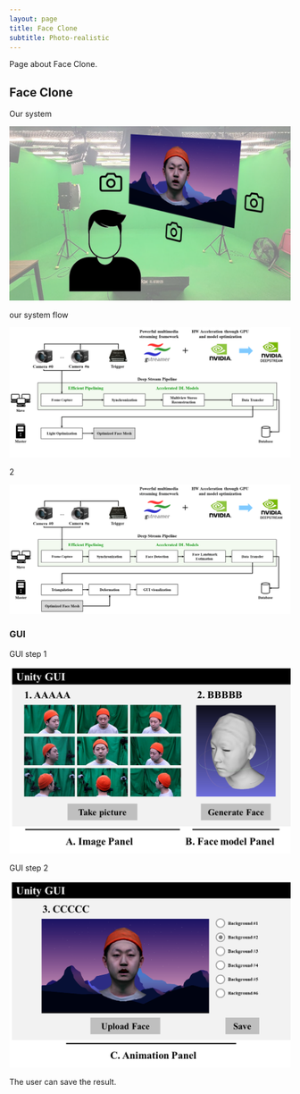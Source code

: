 ```yaml
---
layout: page
title: Face Clone
subtitle: Photo-realistic
---
```


Page about Face Clone.

## Face Clone

Our system

![Studio](/assets/img/1_system.png)

our system flow

![Flow](/assets/img/3_flow1.png)

2

![Flow](/assets/img/3_flow2.png)

### GUI

GUI step 1

![Flow](/assets/img/4_interfacea.png)

GUI step 2

![Flow](/assets/img/4_interfaceb.png)

The user can save the result.
